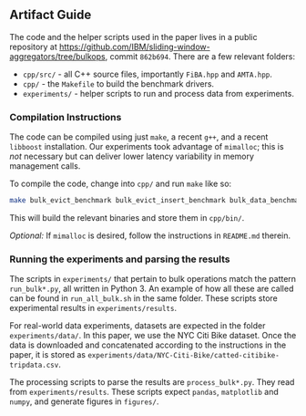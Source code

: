 ## Artifact Guide

The code and the helper scripts used in the paper lives in a public repository
at https://github.com/IBM/sliding-window-aggregators/tree/bulkops, commit
`862b694`.  There are a few relevant folders:
* `cpp/src/` - all C++ source files, importantly `FiBA.hpp` and `AMTA.hpp`.
* `cpp/` - the `Makefile` to build the benchmark drivers.
* `experiments/` - helper scripts to run and process data from experiments.
    

### Compilation Instructions
The code can be compiled using just `make`, a recent `g++`, and a recent `libboost` installation. Our experiments took advantage of `mimalloc`; this is *not* necessary but can deliver lower latency variability in memory management calls.

To compile the code, change into `cpp/` and run `make` like so:

```bash
make bulk_evict_benchmark bulk_evict_insert_benchmark bulk_data_benchmark
```
This will build the relevant binaries and store them in `cpp/bin/`.

*Optional:* If `mimalloc` is desired, follow the instructions in `README.md` therein.

### Running the experiments and parsing the results

The scripts in `experiments/` that pertain to bulk operations match the pattern `run_bulk*.py`, all written in Python 3. An example of how all these are called can be found in `run_all_bulk.sh` in the same folder. These scripts store experimental results in `experiments/results`.  

For real-world data experiments, datasets are expected in the folder `experiments/data/`.  In this paper, we use the NYC Citi Bike dataset. Once the data is downloaded and concatenated according to the instructions in the paper, it is stored as `experiments/data/NYC-Citi-Bike/catted-citibike-tripdata.csv`. 

The processing scripts to parse the results are `process_bulk*.py`. They read from `experiments/results`.  These scripts expect `pandas`, `matplotlib` and `numpy`, and generate figures in `figures/`.
